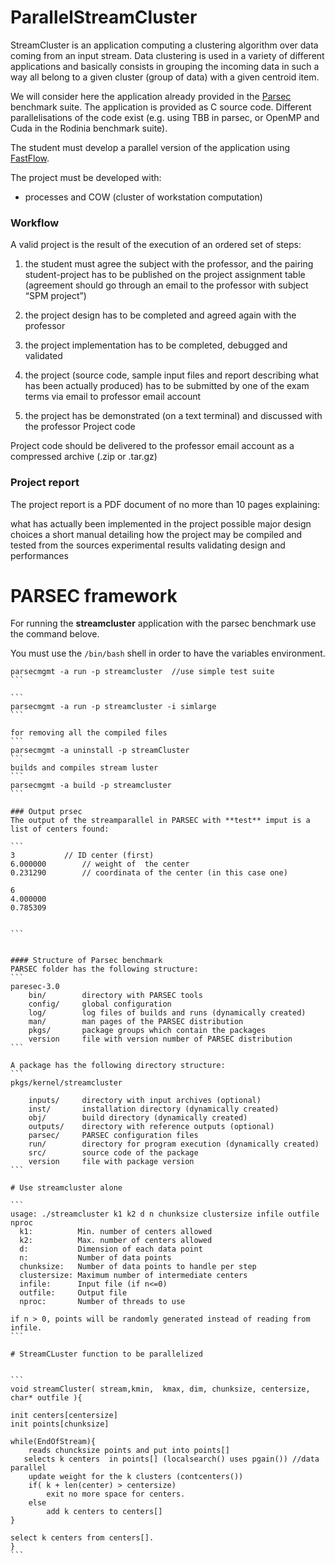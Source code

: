 # ParallelStreamCluster
StreamCluster is an application computing a clustering algorithm over data coming from an input stream. Data clustering is used in a variety of different applications and basically consists in grouping the incoming data in such a way all belong to a given cluster (group of data) with a given centroid item.

We will consider here the application already provided in the [Parsec](http://parsec.cs.princeton.edu/ "Parsec web site") benchmark suite. The application is provided as C source code. Different parallelisations of the code exist (e.g. using TBB in parsec, or OpenMP and Cuda in the Rodinia benchmark suite).

The student must develop a parallel version of the application using [FastFlow](http://calvados.di.unipi.it/ "FastFlow web site").

The project must be developed with:
- processes and COW (cluster of workstation computation)

### Workflow

A valid project is the result of the execution of an ordered set of steps:

1. the student must agree the subject with the professor, and the pairing student-project has to be published on the project assignment table (agreement should go through an email to the professor with subject “SPM project”)

2. the project design has to be completed and agreed again with the professor
3. the project implementation has to be completed, debugged and validated
4. the project (source code, sample input files and report describing what has been actually produced) has to be submitted by one of the exam terms via email to professor email account
5. the project has be demonstrated (on a text terminal) and discussed with the professor
Project code

Project code should be delivered to the professor email account as a compressed archive (.zip or .tar.gz)

### Project report

The project report is a PDF document of no more than 10 pages explaining:

what has actually been implemented in the project
possible major design choices
a short manual detailing how the project may be compiled and tested from the sources
experimental results validating design and performances

# PARSEC framework

For running the **streamcluster** application with the parsec benchmark use the command belove.

You must use the `/bin/bash` shell in order to have the variables environment.
````
parsecmgmt -a run -p streamcluster  //use simple test suite
```

```
parsecmgmt -a run -p streamcluster -i simlarge
```

for removing all the compiled files
```
parsecmgmt -a uninstall -p streamCluster
```
builds and compiles stream luster
```
parsecmgmt -a build -p streamcluster
```

### Output prsec
The output of the streamparallel in PARSEC with **test** imput is a list of centers found:

```
3			// ID center (first)
6.000000		// weight of  the center
0.231290 		// coordinata of the center (in this case one)

6
4.000000
0.785309


```


#### Structure of Parsec benchmark
PARSEC folder has the following structure:
```
paresec-3.0
	bin/		directory with PARSEC tools
	config/		global configuration
	log/		log files of builds and runs (dynamically created)
	man/		man pages of the PARSEC distribution
	pkgs/		package groups which contain the packages
	version		file with version number of PARSEC distribution
```

A package has the following directory structure:
```
pkgs/kernel/streamcluster

	inputs/		directory with input archives (optional)
	inst/		installation directory (dynamically created)
	obj/		build directory (dynamically created)
	outputs/	directory with reference outputs (optional)
	parsec/		PARSEC configuration files
	run/		directory for program execution (dynamically created)
	src/		source code of the package
	version		file with package version
```

# Use streamcluster alone

```
usage: ./streamcluster k1 k2 d n chunksize clustersize infile outfile nproc
  k1:          Min. number of centers allowed
  k2:          Max. number of centers allowed
  d:           Dimension of each data point
  n:           Number of data points
  chunksize:   Number of data points to handle per step
  clustersize: Maximum number of intermediate centers
  infile:      Input file (if n<=0)
  outfile:     Output file
  nproc:       Number of threads to use

if n > 0, points will be randomly generated instead of reading from infile.
```

# StreamCLuster function to be parallelized


```
void streamCluster( stream,kmin,  kmax, dim, chunksize, centersize, char* outfile ){

init centers[centersize]
init points[chunksize]

while(EndOfStream){
	reads chuncksize points and put into points[]
   selects k centers  in points[] (localsearch() uses pgain()) //data parallel
	update weight for the k clusters (contcenters())
	if( k + len(center) > centersize)
		exit no more space for centers.
	else
		add k centers to centers[]
}

select k centers from centers[].
}
```
